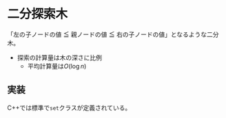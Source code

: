 # 二分探索木

「左の子ノードの値 ≦ 親ノードの値 ≦ 右の子ノードの値」となるような二分木。

* 探索の計算量は木の深さに比例
  * 平均計算量は$O(\log n)$

## 実装

C++では標準で`set`クラスが定義されている。
